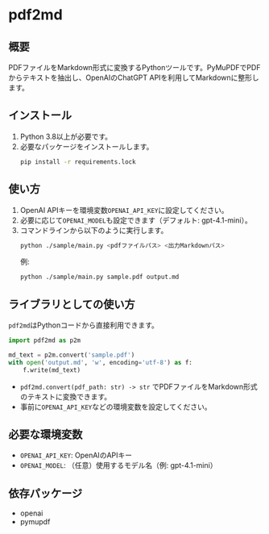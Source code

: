 # pdf2md

## 概要
PDFファイルをMarkdown形式に変換するPythonツールです。PyMuPDFでPDFからテキストを抽出し、OpenAIのChatGPT APIを利用してMarkdownに整形します。

## インストール
1. Python 3.8以上が必要です。
2. 必要なパッケージをインストールします。
   ```bash
   pip install -r requirements.lock
   ```

## 使い方
1. OpenAI APIキーを環境変数`OPENAI_API_KEY`に設定してください。
2. 必要に応じて`OPENAI_MODEL`も設定できます（デフォルト: gpt-4.1-mini）。
3. コマンドラインから以下のように実行します。
   ```bash
   python ./sample/main.py <pdfファイルパス> <出力Markdownパス>
   ```
   例:
   ```bash
   python ./sample/main.py sample.pdf output.md
   ```

## ライブラリとしての使い方
`pdf2md`はPythonコードから直接利用できます。

```python
import pdf2md as p2m

md_text = p2m.convert('sample.pdf')
with open('output.md', 'w', encoding='utf-8') as f:
    f.write(md_text)
```

- `pdf2md.convert(pdf_path: str) -> str` でPDFファイルをMarkdown形式のテキストに変換できます。
- 事前に`OPENAI_API_KEY`などの環境変数を設定してください。

## 必要な環境変数
- `OPENAI_API_KEY`: OpenAIのAPIキー
- `OPENAI_MODEL`: （任意）使用するモデル名（例: gpt-4.1-mini）

## 依存パッケージ
- openai
- pymupdf
